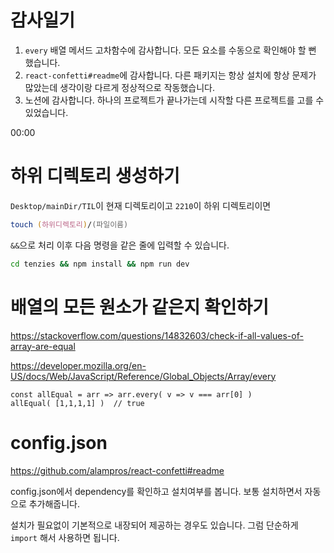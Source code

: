 # 감사일기

1. `every` 배열 메서드 고차함수에 감사합니다. 모든 요소를 수동으로 확인해야 할 뻔 했습니다.
2. `react-confetti#readme`에 감사합니다. 다른 패키지는 항상 설치에 항상 문제가 많았는데 생각이랑 다르게 정상적으로 작동했습니다.
3. 노션에 감사합니다. 하나의 프로젝트가 끝나가는데 시작할 다른 프로젝트를 고를 수 있었습니다.

00:00

# 하위 디렉토리 생성하기

`Desktop/mainDir/TIL`이 현재 디렉토리이고 `2210`이 하위 디렉토리이면 

```zsh
touch (하위디렉토리)/(파일이름)
```

`&&`으로 처리 이후 다음 명령을 같은 줄에 입력할 수 있습니다.

```zsh
cd tenzies && npm install && npm run dev
```

# 배열의 모든 원소가 같은지 확인하기

https://stackoverflow.com/questions/14832603/check-if-all-values-of-array-are-equal

https://developer.mozilla.org/en-US/docs/Web/JavaScript/Reference/Global_Objects/Array/every

```JS
const allEqual = arr => arr.every( v => v === arr[0] )
allEqual( [1,1,1,1] )  // true
```

# config.json

https://github.com/alampros/react-confetti#readme

config.json에서 dependency를 확인하고 설치여부를 봅니다. 보통 설치하면서 자동으로 추가해줍니다.

설치가 필요없이 기본적으로 내장되어 제공하는 경우도 있습니다. 그럼 단순하게 `import` 해서 사용하면 됩니다.